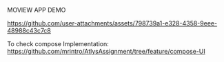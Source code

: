 MOVIEW APP DEMO

https://github.com/user-attachments/assets/798739a1-e328-4358-9eee-48988c43c7c8

To check compose Implementation: https://github.com/mrintro/AtlysAssignment/tree/feature/compose-UI 

